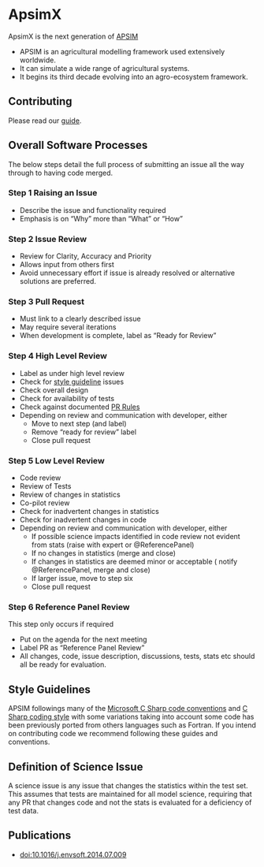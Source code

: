 
# ApsimX

ApsimX is the next generation of [APSIM](https://www.apsim.info)

* APSIM is an agricultural modelling framework used extensively worldwide.
* It can simulate a wide range of agricultural systems.
* It begins its third decade evolving into an agro-ecosystem framework.

## Contributing

Please read our [guide](https://apsimnextgeneration.netlify.app/contribute/).

## Overall Software Processes

The below steps detail the full process of submitting an issue all the way through to having code merged.

### Step 1 Raising an Issue

* Describe the issue and functionality required
* Emphasis is on “Why” more than “What”  or “How”

### Step 2 Issue Review

* Review for Clarity, Accuracy and Priority
* Allows input from others first
* Avoid unnecessary effort if issue is already resolved or alternative solutions are preferred.

### Step 3 Pull Request

* Must link to a clearly described issue
* May require several iterations
* When development is complete, label as “Ready for Review”

### Step 4 High Level Review

* Label as under high level review
* Check for [style guideline](#style-guidelines) issues
* Check overall design
* Check for availability of tests
* Check against documented [PR Rules](#pull-request-requirements-and-best-practices)
* Depending on review and communication with developer, either
  * Move to next step (and label)
  * Remove “ready for review” label
  * Close pull request

### Step 5 Low Level Review

* Code review
* Review of Tests
* Review of changes in statistics
* Co-pilot review
* Check for inadvertent changes in statistics
* Check for inadvertent changes in code
* Depending on review and communication with developer, either
  * If possible science impacts identified in code review not evident from stats (raise with expert or @ReferencePanel)
  * If no changes in statistics (merge and close)
  * If changes in statistics are deemed minor or acceptable ( notify @ReferencePanel, merge and close)
  * If larger issue, move to step six
  * Close pull request

### Step 6 Reference Panel Review

This step only occurs if required

* Put on the agenda for the next meeting
* Label PR as “Reference Panel Review”
* All changes, code, issue description, discussions, tests, stats etc should all be ready for evaluation.

## Style Guidelines

APSIM followings many of the [Microsoft C Sharp code conventions](https://learn.microsoft.com/en-us/dotnet/csharp/fundamentals/coding-style/coding-conventions) and [C Sharp coding style](https://github.com/dotnet/runtime/blob/main/docs/coding-guidelines/coding-style.md) with some variations taking into account some code has been previously ported from others languages such as Fortran. If you intend on contributing code we recommend following these guides and conventions.

## Definition of Science Issue

A science issue is any issue that changes the statistics within the test set.  This assumes that tests are maintained for all model science, requiring that any PR that changes code and not the stats is evaluated for a deficiency of test data.

## Publications

* [doi:10.1016/j.envsoft.2014.07.009](https://dx.doi.org/10.1016/j.envsoft.2014.07.009)
